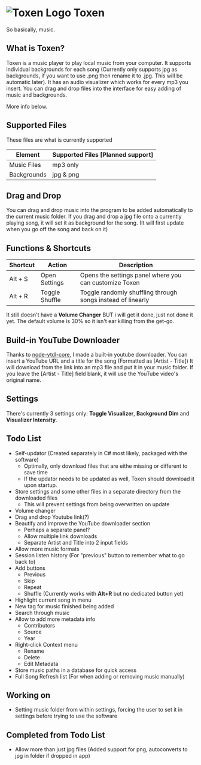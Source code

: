 # ![Toxen Logo](https://raw.githubusercontent.com/LucasionGS/Toxen/master/icon.ico) Toxen
So basically, music.
## What is Toxen?
Toxen is a music player to play local music from your computer. It supports individual backgrounds for each song (Currently only supports jpg as backgrounds, if you want to use .png then rename it to .jpg. This will be automatic later).
It has an audio visualizer which works for every mp3 you insert.
You can drag and drop files into the interface for easy adding of music and backgrounds.

More info below.

## Supported Files
These files are what is currently supported

| Element | Supported Files [Planned support] |
| --- | --- |
| Music Files | mp3 only |
| Backgrounds | jpg & png |

## Drag and Drop
   You can drag and drop music into the program to be added automatically to the current music folder.
   If you drag and drop a jpg file onto a currently playing song,
   it will set it as background for the song. (It will first update when you go off the song and back on it)

## Functions & Shortcuts

| Shortcut | Action | Description |
| --- | --- | --- |
| Alt + S | Open Settings | Opens the settings panel where you can customize Toxen |
| Alt + R | Toggle Shuffle | Toggle randomly shuffling through songs instead of linearly |

It still doesn't have a **Volume Changer** BUT i will get it done, just not done it yet. The default volume is 30% so it isn't ear killing from the get-go.

## Build-in YouTube Downloader
Thanks to [node-ytdl-core](https://github.com/fent/node-ytdl-core/issues), I made a built-in youtube downloader. You can insert a YouTube URL and a title for the song (Formatted as [Artist - Title])
It will download from the link into an mp3 file and put it in your music folder.
If you leave the [Artist - Title] field blank, it will use the YouTube video's original name.

## Settings
There's currently 3 settings only: **Toggle Visualizer**, **Background Dim** and **Visualizer Intensity**.

## Todo List
- Self-updator (Created separately in C# most likely, packaged with the software)
  - Optimally, only download files that are eithe missing or different to save time
  - If the updator needs to be updated as well, Toxen should download it upon startup.
- Store settings and some other files in a separate directory from the downloaded files
  - This will prevent settings from being overwritten on update
- Volume changer
- Drag and drop Youtube link(?)
- Beautify and improve the YouTube downloader section
  - Perhaps a separate panel?
  - Allow multiple link downloads
  - Separate Artist and Title into 2 input fields
- Allow more music formats
- Session listen history (For "previous" button to remember what to go back to)
- Add buttons
  - Previous
  - Skip
  - Repeat
  - Shuffle (Currently works with **Alt+R** but no dedicated button yet)
- Highlight current song in menu
- New tag for music finished being added
- Search through music
- Allow to add more metadata info
  - Contributors
  - Source
  - Year
- Right-click Context menu
  - Rename
  - Delete
  - Edit Metadata
- Store music paths in a database for quick access
- Full Song Refresh list (For when adding or removing music manually)

## Working on
- Setting music folder from within settings, forcing the user to set it in settings before trying to use the software

## Completed from Todo List
- Allow more than just jpg files (Added support for png, autoconverts to jpg in folder if dropped in app)
